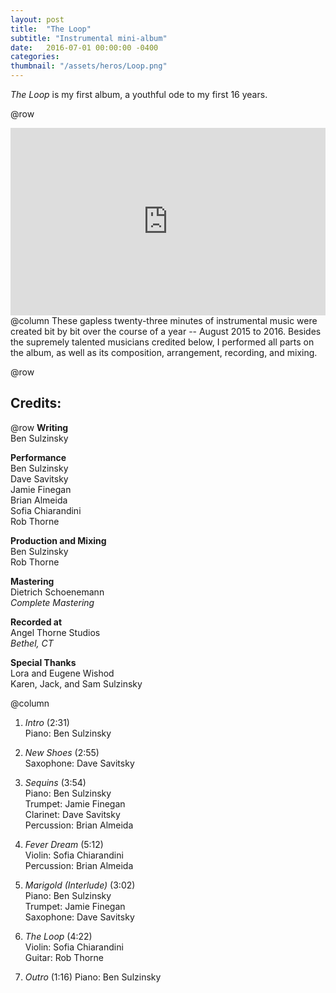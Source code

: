 ```yaml
---
layout: post
title:  "The Loop"
subtitle: "Instrumental mini-album"
date:   2016-07-01 00:00:00 -0400
categories: 
thumbnail: "/assets/heros/Loop.png"
---
```

_The Loop_ is my first album, a youthful ode to my first 16 years.

@row
<iframe width="100%" height="300" scrolling="no" frameborder="no" allow="autoplay" src="https://w.soundcloud.com/player/?url=https%3A//api.soundcloud.com/playlists/252482685&color=%23d87468&auto_play=false&hide_related=true&show_comments=false&show_user=false&show_reposts=false&show_teaser=false&visual=true"></iframe>
@column
These gapless twenty-three minutes of instrumental music were created bit by bit over the course of a year -- August 2015 to 2016. Besides the supremely talented musicians credited below, I performed all parts on the album, as well as its composition, arrangement, recording, and mixing.

@row
## Credits:

@row
**Writing**  
Ben Sulzinsky

**Performance**  
Ben Sulzinsky  
Dave Savitsky  
Jamie Finegan  
Brian Almeida  
Sofia Chiarandini  
Rob Thorne

**Production and Mixing**  
Ben Sulzinsky  
Rob Thorne

**Mastering**  
Dietrich Schoenemann  
_Complete Mastering_

**Recorded at**  
Angel Thorne Studios  
_Bethel, CT_

**Special Thanks**  
Lora and Eugene Wishod  
Karen, Jack, and Sam Sulzinsky

@column
1. _Intro_ (2:31)  
Piano: Ben Sulzinsky

2. _New Shoes_ (2:55)  
Saxophone: Dave Savitsky

3. _Sequins_ (3:54)  
Piano: Ben Sulzinsky  
Trumpet: Jamie Finegan  
Clarinet: Dave Savitsky  
Percussion: Brian Almeida

4. _Fever Dream_ (5:12)  
Violin: Sofia Chiarandini  
Percussion: Brian Almeida

5. _Marigold (Interlude)_ (3:02)  
Piano: Ben Sulzinsky  
Trumpet: Jamie Finegan  
Saxophone: Dave Savitsky

6. _The Loop_ (4:22)  
Violin: Sofia Chiarandini  
Guitar: Rob Thorne

7. _Outro_ (1:16)
Piano: Ben Sulzinsky